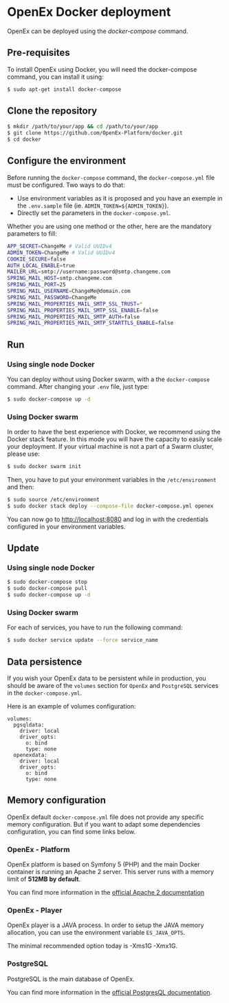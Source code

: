 # OpenEx Docker deployment

OpenEx can be deployed using the *docker-compose* command.

## Pre-requisites

To install OpenEx using Docker, you will need the docker-compose command, you can install it using:

```bash
$ sudo apt-get install docker-compose
```

## Clone the repository

```bash
$ mkdir /path/to/your/app && cd /path/to/your/app
$ git clone https://github.com/OpenEx-Platform/docker.git
$ cd docker
```

## Configure the environment

Before running the `docker-compose` command, the `docker-compose.yml` file must be configured.  Two ways to do that:

- Use environment variables as it is proposed and you have an exemple in the `.env.sample` file (ie. `ADMIN_TOKEN=${ADMIN_TOKEN}`).
- Directly set the parameters in the `docker-compose.yml`.

 Whether you are using one method or the other, here are the mandatory parameters to fill:

```bash
APP_SECRET=ChangeMe # Valid UUIDv4
ADMIN_TOKEN=ChangeMe # Valid UUIDv4
COOKIE_SECURE=false
AUTH_LOCAL_ENABLE=true
MAILER_URL=smtp://username:password@smtp.changeme.com
SPRING_MAIL_HOST=smtp.changeme.com
SPRING_MAIL_PORT=25
SPRING_MAIL_USERNAME=ChangeMe@domain.com
SPRING_MAIL_PASSWORD=ChangeMe
SPRING_MAIL_PROPERTIES_MAIL_SMTP_SSL_TRUST=*
SPRING_MAIL_PROPERTIES_MAIL_SMTP_SSL_ENABLE=false
SPRING_MAIL_PROPERTIES_MAIL_SMTP_AUTH=false
SPRING_MAIL_PROPERTIES_MAIL_SMTP_STARTTLS_ENABLE=false
```

## Run

### Using single node Docker

You can deploy without using Docker swarm, with a the `docker-compose` command. After changing your `.env` file, just type:

```bash
$ sudo docker-compose up -d
```

### Using Docker swarm

In order to have the best experience with Docker, we recommend using the Docker stack feature. In this mode you will have the capacity to easily scale your deployment. If your virtual machine is not a part of a Swarm cluster, please use:

```bash
$ sudo docker swarm init
```

Then, you have to put your environment variables in the `/etc/environment` and then:

```bash
$ sudo source /etc/environment
$ sudo docker stack deploy --compose-file docker-compose.yml openex
```

You can now go to [http://localhost:8080](http://localhost:8080/) and log in with the credentials configured in your environment variables.

## Update

### Using single node Docker

```bash
$ sudo docker-compose stop
$ sudo docker-compose pull
$ sudo docker-compose up -d
```

### Using Docker swarm

For each of services, you have to run the following command:

```bash
$ sudo docker service update --force service_name
```

## Data persistence

If you wish your OpenEx data to be persistent while in production, you should be aware of the `volumes` section for `OpenEx` and `PostgreSQL` services in the `docker-compose.yml`.

Here is an example of volumes configuration:

```
volumes:
  pgsqldata:
    driver: local
    driver_opts:
      o: bind
      type: none
  openexdata:
    driver: local
    driver_opts:
      o: bind
      type: none      
```

## Memory configuration

OpenEx default `docker-compose.yml` file does not provide any specific memory configuration. But if you want to adapt some dependencies configuration, you can find some links below.

### OpenEx - Platform

OpenEx platform is based on Symfony 5 (PHP) and the main Docker container is running an Apache 2 server. This server runs with a memory limit of **512MB by default**.

You can find more information in the [official Apache 2 documentation](https://hub.docker.com/_/httpd)

### OpenEx - Player

OpenEx player is a JAVA process. In order to setup the JAVA memory allocation, you can use the environment variable `ES_JAVA_OPTS`.

The minimal recommended option today is -Xms1G -Xmx1G.

### PostgreSQL

PostgreSQL is the main database of OpenEx.

You can find more information in the [official PostgresQL documentation](https://hub.docker.com/_/postgres).
